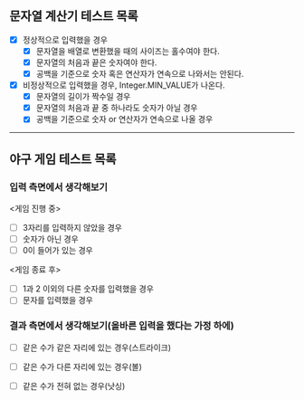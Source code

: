 ## 문자열 계산기 테스트 목록

- [X] 정상적으로 입력했을 경우
  - [X] 문자열을 배열로 변환했을 때의 사이즈는 홀수여야 한다. 
  - [X] 문자열의 처음과 끝은 숫자여야 한다.
  - [X] 공백을 기준으로 숫자 혹은 연산자가 연속으로 나와서는 안된다.
- [X] 비정상적으로 입력했을 경우, Integer.MIN_VALUE가 나온다.
  - [X] 문자열의 길이가 짝수일 경우
  - [X] 문자열의 처음과 끝 중 하나라도 숫자가 아닐 경우
  - [X] 공백을 기준으로 숫자 or 연산자가 연속으로 나올 경우

---

## 야구 게임 테스트 목록
### 입력 측면에서 생각해보기
<게임 진행 중>
- [ ] 3자리를 입력하지 않았을 경우
- [ ] 숫자가 아닌 경우
- [ ] 0이 들어가 있는 경우

<게임 종료 후>
- [ ] 1과 2 이외의 다른 숫자를 입력했을 경우
- [ ] 문자를 입력했을 경우

### 결과 측면에서 생각해보기(올바른 입력을 했다는 가정 하에)
- [ ] 같은 수가 같은 자리에 있는 경우(스트라이크)
- [ ] 같은 수가 다른 자리에 있는 경우(볼)
- [ ] 같은 수가 전혀 없는 경우(낫싱)


